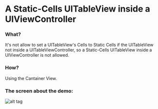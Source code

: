 A Static-Cells UITableView inside a UIViewController
============================================

### What?
It's not allow to set a UITableView's Cells to Static Cells if the UITableView not inside a UITableViewController, so a Static-Cells UITableView inside a UIViewController is not allowed.

### How?
Using the Cantainer View.

### The screen about the demo:
![alt tag](https://cloud.githubusercontent.com/assets/5343215/5563226/9e49d6de-8e9d-11e4-891d-c145b34a5e06.png)
